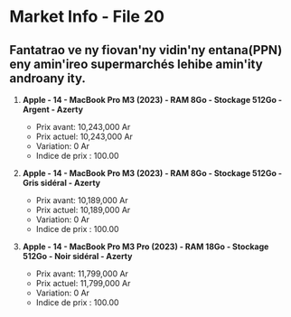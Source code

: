 # Market Info - File 20

## Fantatrao ve ny fiovan'ny vidin'ny entana(PPN) eny amin'ireo supermarchés lehibe amin'ity androany ity.

1. **Apple - 14 - MacBook Pro M3 (2023) - RAM 8Go - Stockage 512Go - Argent - Azerty**
   - Prix avant: 10,243,000 Ar
   - Prix actuel: 10,243,000 Ar
   - Variation: 0 Ar
   - Indice de prix : 100.00

2. **Apple - 14 - MacBook Pro M3 (2023) - RAM 8Go - Stockage 512Go - Gris sidéral - Azerty**
   - Prix avant: 10,189,000 Ar
   - Prix actuel: 10,189,000 Ar
   - Variation: 0 Ar
   - Indice de prix : 100.00

3. **Apple - 14 - MacBook Pro M3 Pro (2023) - RAM 18Go - Stockage 512Go - Noir sidéral - Azerty**
   - Prix avant: 11,799,000 Ar
   - Prix actuel: 11,799,000 Ar
   - Variation: 0 Ar
   - Indice de prix : 100.00

